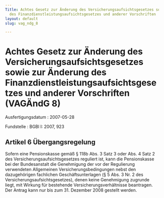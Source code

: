 ```yaml
---
Title: Achtes Gesetz zur Änderung des Versicherungsaufsichtsgesetzes sowie zur  Änderung
  des Finanzdienstleistungsaufsichtsgesetzes und anderer Vorschriften
layout: default
slug: vag_ndg_8

---
```


# Achtes Gesetz zur Änderung des Versicherungsaufsichtsgesetzes sowie zur  Änderung des Finanzdienstleistungsaufsichtsgesetzes und anderer Vorschriften (VAGÄndG 8)

Ausfertigungsdatum
:   2007-05-28

Fundstelle
:   BGBl I: 2007, 923



## Artikel 6 Übergangsregelung

Sofern eine Pensionskasse gemäß § 118b Abs. 3 Satz 3 oder Abs. 4 Satz
2 des Versicherungsaufsichtsgesetzes reguliert ist, kann die
Pensionskasse bei der Bundesanstalt die Genehmigung der vor der
Regulierung verwendeten Allgemeinen Versicherungsbedingungen nebst den
dazugehörigen fachlichen Geschäftsunterlagen (§ 5 Abs. 3 Nr. 2 des
Versicherungsaufsichtsgesetzes), denen keine Genehmigung zugrunde
liegt, mit Wirkung für bestehende Versicherungsverhältnisse
beantragen. Der Antrag kann nur bis zum 31. Dezember 2008 gestellt
werden.

